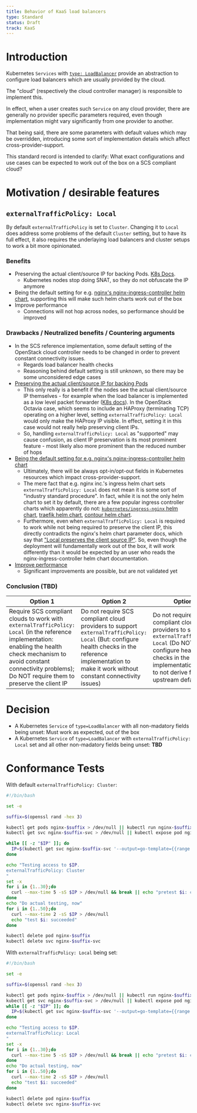 ```yaml
---
title: Behavior of KaaS load balancers
type: Standard
status: Draft
track: KaaS
---
```


# Introduction

Kubernetes `Services` with [`type: LoadBalancer`](https://kubernetes.io/docs/concepts/services-networking/service/#loadbalancer) provide an abstraction to configure load balancers which are usually provided by the cloud.

The "cloud" (respectively the cloud controller manager) is responsible to implement this.

In effect, when a user creates such `Service` on any cloud provider, there are generally no provider specific parameters required, even though implementation might vary significantly from one provider to another.

That being said, there are some parameters with default values which may be overridden, introducing some sort of implementation details which affect cross-provider-support.

This standard record is intended to clarify: What exact configurations and use cases can be expected to work out of the box on a SCS compliant cloud?

# Motivation / desirable features

## `externalTrafficPolicy: Local`

By default `externalTrafficPolicy` is set to `Cluster`. Changing it to `Local` does address some problems of the default `Cluster` setting, but to have its full effect, it also requires the underlaying load balancers and cluster setups to work a bit more opinionated.

### Benefits

* <a name="keepip"></a>Preserving the actual client/source IP for backing Pods. [K8s Docs](https://kubernetes.io/docs/tasks/access-application-cluster/create-external-load-balancer/#preserving-the-client-source-ip).
  * Kubernetes nodes stop doing SNAT, so they do not obfuscate the IP anymore
* <a name="ootb"></a>Being the default setting for e.g. [nginx's nginx-ingress-controller helm chart](https://docs.nginx.com/nginx-ingress-controller/installation/installation-with-helm/#configuration), supporting this will make such helm charts work out of the box
* <a name="performance"></a> Improve performance
  * Connections will not hop across nodes, so performance should be improved

### Drawbacks / Neutralized benefits / Countering arguments

* In the SCS reference implementation, some default setting of the OpenStack cloud controller needs to be changed in order to prevent constant connectivity issues.
  * Regards load balancer health checks
  * Reasoning behind default setting is still unknown, so there may be some unconsidered edge cases
* [Preserving the actual client/source IP for backing Pods](#keepip)
  * This only really is a benefit if the nodes see the actual client/source IP themselves - for example when the load balancer is implemented as a low level packet forwarder ([K8s docs](https://kubernetes.io/docs/tutorials/services/source-ip/#cross-platform-support)). In the OpenStack Octavia case, which seems to include an HAProxy (terminating TCP) operating on a higher level, setting `externalTrafficPolicy: Local` would only make the HAProxy IP visible. In effect, setting it in this case would not really help preserving client IPs.
  * So, handling `externalTrafficPolicy: Local` as "supported" may cause confusion, as client IP preservation is its most prominent feature - most likely also more prominent than the reduced number of hops
* [Being the default setting for e.g. nginx's nginx-ingress-controller helm chart](#ootb)
  * Ultimately, there will be always opt-in/opt-out fields in Kubernetes resources which impact cross-provider-support.
  * The mere fact that e.g. nginx inc.'s ingress helm chart sets `externalTrafficPolicy: Local` does not mean it is some sort of "industry standard procedure". In fact, while it is not the only helm chart to set it by default, there are a few popular ingress controller charts which apparently do not: [`kubernetes/ingress-nginx` helm chart](https://github.com/kubernetes/ingress-nginx/blob/e7bee5308e84269d13b58352aeae3a6f27ea6e52/charts/ingress-nginx/values.yaml#L475), [traefik helm chart](https://github.com/traefik/traefik-helm-chart/blob/d1a2c281fb12eca2693932acbea6fec7c2212872/traefik/values.yaml), [contour helm chart](https://github.com/bitnami/charts/blob/30300ee924e6e6c55fe9069bf03791d8bcae65b7/bitnami/contour/values.yaml).
  * Furthermore, even when `externalTrafficPolicy: Local` is required to work while not being required to preserve the client IP, this directly contradicts the nginx's helm chart parameter docs, which say that ["Local preserves the client source IP"](https://docs.nginx.com/nginx-ingress-controller/installation/installation-with-helm/#configuration). So, even though the deployment will fundamentally work out of the box, it will work differently than it would be expected by an user who reads the nginx-ingress-controller helm chart documentation.
* [Improve performance](#performance)
  * Significant improvements are possible, but are not validated yet

### Conclusion (**TBD**)

| Option 1 | Option 2 | Option 3 |
|----|----|----|
| Require SCS compliant clouds to work with `externalTrafficPolicy: Local` (in the reference implementation: enabling the health check mechanism to avoid constant connectivity problems); Do NOT require them to preserve the client IP | Do not require SCS compliant cloud providers to support `externalTrafficPolicy: Local` (But: configure health checks in the reference implementation to make it work without constant connectivity issues) | Do not require SCS compliant cloud providers to support `externalTrafficPolicy: Local` (Do NOT configure health checks in the reference implementation in order to not derive from upstream defaults) |

# Decision

* A Kubernetes `Service` of `type=LoadBalancer` with all non-madatory fields being unset: Must work as expected, out of the box
* A Kubernetes `Service` of `type=LoadBalancer` with `externalTrafficPolicy: Local` set and all other non-madatory fields being unset: **TBD**

# Conformance Tests

With default `externalTrafficPolicy: Cluster`:

```bash
#!/bin/bash

set -e

suffix=$(openssl rand -hex 3)

kubectl get pods nginx-$suffix > /dev/null || kubectl run nginx-$suffix --restart=Never --image=nginx --port 80
kubectl get svc nginx-$suffix-svc > /dev/null || kubectl expose pod nginx-$suffix --port 80 --name nginx-$suffix-svc --type=LoadBalancer

while [[ -z "$IP" ]]; do
  IP=$(kubectl get svc nginx-$suffix-svc '--output=go-template={{range .status.loadBalancer.ingress}}{{.ip}}{{end}}')
done

echo "Testing access to $IP.
externalTrafficPolicy: Cluster
"
set -x
for i in {1..30};do
  curl --max-time 5 -sS $IP > /dev/null && break || echo "pretest $i: curl failed, but wait until one call succeeded or enough tests failed to stop waiting"
done
echo "Do actual testing, now"
for i in {1..50};do
  curl --max-time 2 -sS $IP > /dev/null
  echo "test $i: succeeded"
done

kubectl delete pod nginx-$suffix
kubectl delete svc nginx-$suffix-svc
```

With `externalTrafficPolicy: Local` being set:

```bash
#!/bin/bash

set -e

suffix=$(openssl rand -hex 3)

kubectl get pods nginx-$suffix > /dev/null || kubectl run nginx-$suffix --restart=Never --image=nginx --port 80
kubectl get svc nginx-$suffix-svc > /dev/null || kubectl expose pod nginx-$suffix --port 80 --name nginx-$suffix-svc --type=LoadBalancer --overrides='{"metadata": {"apiVersion": "v1"}, "spec": {"externalTrafficPolicy": "Local"}}'
while [[ -z "$IP" ]]; do
  IP=$(kubectl get svc nginx-$suffix-svc '--output=go-template={{range .status.loadBalancer.ingress}}{{.ip}}{{end}}')
done

echo "Testing access to $IP.
externalTrafficPolicy: Local
"
set -x
for i in {1..30};do
  curl --max-time 5 -sS $IP > /dev/null && break || echo "pretest $i: curl failed, but wait until one call succeeded or enough tests failed to stop waiting"
done
echo "Do actual testing, now"
for i in {1..50};do
  curl --max-time 2 -sS $IP > /dev/null
  echo "test $i: succeeded"
done

kubectl delete pod nginx-$suffix
kubectl delete svc nginx-$suffix-svc
```

